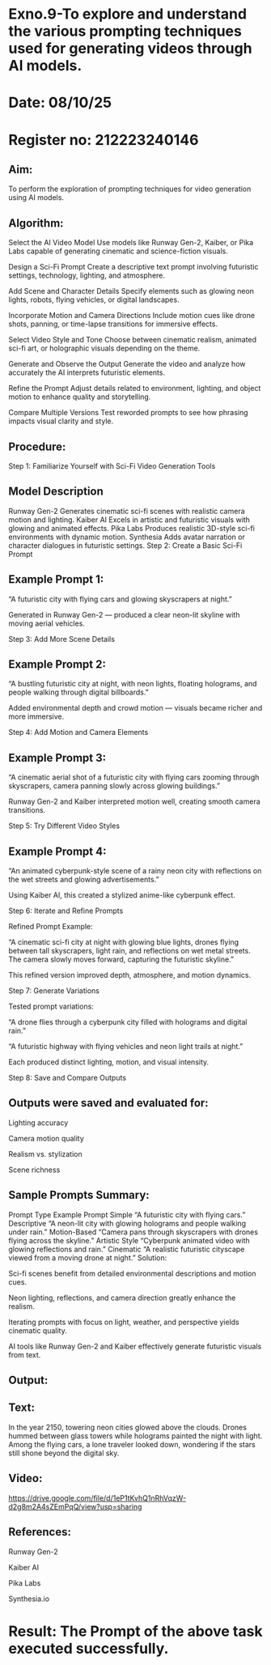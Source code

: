 # Exno.9-To explore and understand the various prompting techniques used for generating videos through AI models. 

# Date: 08/10/25
# Register no: 212223240146

## Aim:
To perform the exploration of prompting techniques for video generation using AI models.

## Algorithm:

Select the AI Video Model
Use models like Runway Gen-2, Kaiber, or Pika Labs capable of generating cinematic and science-fiction visuals.

Design a Sci-Fi Prompt
Create a descriptive text prompt involving futuristic settings, technology, lighting, and atmosphere.

Add Scene and Character Details
Specify elements such as glowing neon lights, robots, flying vehicles, or digital landscapes.

Incorporate Motion and Camera Directions
Include motion cues like drone shots, panning, or time-lapse transitions for immersive effects.

Select Video Style and Tone
Choose between cinematic realism, animated sci-fi art, or holographic visuals depending on the theme.

Generate and Observe the Output
Generate the video and analyze how accurately the AI interprets futuristic elements.

Refine the Prompt
Adjust details related to environment, lighting, and object motion to enhance quality and storytelling.

Compare Multiple Versions
Test reworded prompts to see how phrasing impacts visual clarity and style.

## Procedure:
Step 1: Familiarize Yourself with Sci-Fi Video Generation Tools
## Model	Description
Runway Gen-2	Generates cinematic sci-fi scenes with realistic camera motion and lighting.
Kaiber AI	Excels in artistic and futuristic visuals with glowing and animated effects.
Pika Labs	Produces realistic 3D-style sci-fi environments with dynamic motion.
Synthesia	Adds avatar narration or character dialogues in futuristic settings.
Step 2: Create a Basic Sci-Fi Prompt

## Example Prompt 1:

“A futuristic city with flying cars and glowing skyscrapers at night.”

Generated in Runway Gen-2 — produced a clear neon-lit skyline with moving aerial vehicles.

Step 3: Add More Scene Details

## Example Prompt 2:

“A bustling futuristic city at night, with neon lights, floating holograms, and people walking through digital billboards.”

Added environmental depth and crowd motion — visuals became richer and more immersive.

Step 4: Add Motion and Camera Elements

## Example Prompt 3:

“A cinematic aerial shot of a futuristic city with flying cars zooming through skyscrapers, camera panning slowly across glowing buildings.”

Runway Gen-2 and Kaiber interpreted motion well, creating smooth camera transitions.

Step 5: Try Different Video Styles

## Example Prompt 4:

“An animated cyberpunk-style scene of a rainy neon city with reflections on the wet streets and glowing advertisements.”

Using Kaiber AI, this created a stylized anime-like cyberpunk effect.

Step 6: Iterate and Refine Prompts

Refined Prompt Example:

“A cinematic sci-fi city at night with glowing blue lights, drones flying between tall skyscrapers, light rain, and reflections on wet metal streets. The camera slowly moves forward, capturing the futuristic skyline.”

This refined version improved depth, atmosphere, and motion dynamics.

Step 7: Generate Variations

Tested prompt variations:

“A drone flies through a cyberpunk city filled with holograms and digital rain.”

“A futuristic highway with flying vehicles and neon light trails at night.”

Each produced distinct lighting, motion, and visual intensity.

Step 8: Save and Compare Outputs

## Outputs were saved and evaluated for:

Lighting accuracy

Camera motion quality

Realism vs. stylization

Scene richness

## Sample Prompts Summary:
Prompt Type	Example Prompt
Simple	“A futuristic city with flying cars.”
Descriptive	“A neon-lit city with glowing holograms and people walking under rain.”
Motion-Based	“Camera pans through skyscrapers with drones flying across the skyline.”
Artistic Style	“Cyberpunk animated video with glowing reflections and rain.”
Cinematic	“A realistic futuristic cityscape viewed from a moving drone at night.”
Solution:

Sci-fi scenes benefit from detailed environmental descriptions and motion cues.

Neon lighting, reflections, and camera direction greatly enhance the realism.

Iterating prompts with focus on light, weather, and perspective yields cinematic quality.

AI tools like Runway Gen-2 and Kaiber effectively generate futuristic visuals from text.

## Output:
## Text:

In the year 2150, towering neon cities glowed above the clouds. Drones hummed between glass towers while holograms painted the night with light. Among the flying cars, a lone traveler looked down, wondering if the stars still shone beyond the digital sky.

## Video:

https://drive.google.com/file/d/1eP1tKvhQ1nRhVqzW-d2g8m2A4sZEmPqQ/view?usp=sharing

## References:

Runway Gen-2

Kaiber AI

Pika Labs

Synthesia.io

# Result: The Prompt of the above task executed successfully.

